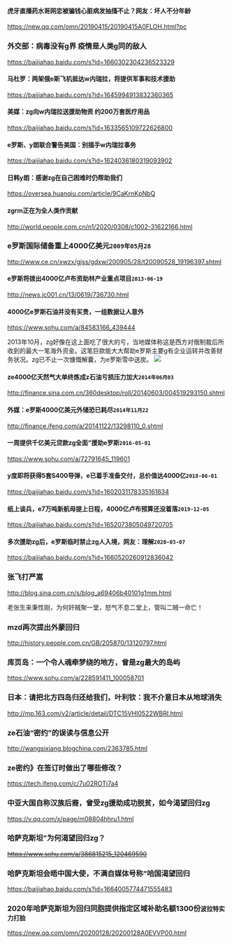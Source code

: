 #### 虎牙直播药水哥网恋被骗钱心脏病发抽搐不止？网友：坏人不分年龄
https://new.qq.com/omn/20190415/20190415A0FLOH.html?pc
### 外交部：病毒没有g界 疫情是人类g同的敌人
https://baijiahao.baidu.com/s?id=1660302304236523329
#### 马杜罗：两架俄e斯飞机抵达w内瑞拉，将提供军事和技术援助
https://baijiahao.baidu.com/s?id=1645994913832360365
#### 美媒：zg向w内瑞拉送援助物资 约200万套医疗用品
https://baijiahao.baidu.com/s?id=1633565109722626800
#### e罗斯、y朗联合警告美国：别插手w内瑞拉事务
https://baijiahao.baidu.com/s?id=1624036180319093902
#### 日韩y朗：感谢zg在自己困难时仍帮助我们
https://oversea.huanqiu.com/article/9CaKrnKpNbQ
#### zgrm正在为全人类作贡献
http://world.people.com.cn/n1/2020/0308/c1002-31622166.html

### e罗斯国际储备重上4000亿美元`2009年05月28`
http://www.ce.cn/xwzx/gjss/gdxw/200905/28/t20090528_19196397.shtml
#### e罗斯将拨出4000亿卢布资助林产业重点项目`2013-06-19`
http://news.jc001.cn/13/0619/736730.html
#### 4000亿e罗斯石油并没有买贵，一组数据让人意外
https://www.sohu.com/a/84583166_439444

2013年10月，zg好像在这上面吃了很大的亏，当地媒体称这是西方对俄制裁后所收到的最大一笔海外资金。这笔巨款能大大帮助e罗斯主要g有企业运转并改善财务状况。zg已不止一次慷慨解囊，为e罗斯雪中送炭。
![](http://img.mp.itc.cn/upload/20160620/32fd7efd09a6427cb7ac023e32423e9a_th.jpg)
#### ze4000亿天然气大单终炼成z石油亏损压力加大`2014年06月03`
http://finance.sina.com.cn/360desktop/roll/20140603/004519293150.shtml
#### 外媒：e罗斯4000亿美元外储恐已耗尽`2014年11月22`
http://finance.ifeng.com/a/20141122/13298110_0.shtml
#### 一周提供千亿美元贷款zg全面“援助e罗斯`2016-05-01`
https://www.sohu.com/a/72791645_119601
#### y度即将获得5套S400导弹，e已着手准备交付，总价值达4000亿`2018-06-01`
https://baijiahao.baidu.com/s?id=1602031178335161634
#### 纸上谈兵，e7万吨新航母提上日程，4000亿卢布预算还没着落`2019-12-05`
https://baijiahao.baidu.com/s?id=1652073805049720705
#### 多次援助zg后，e罗斯临时禁止zg人入境，网友：理解`2020-03-07`
https://baijiahao.baidu.com/s?id=1660520260912836042

### 张飞打严嵩
http://blog.sina.com.cn/s/blog_a69406b40101g1mm.html

老张生来秉性刚，为何奸贼聚一堂，怒气不息二堂上，管叫二贼一命亡！

### mzd两次提出外蒙回归
http://history.people.com.cn/GB/205870/13120797.html
### 库页岛：一个令人魂牵梦绕的地方，曾是zg最大的岛屿
https://www.sohu.com/a/228591411_100058701
### 日本：请把北方四岛归还给我们，叶利钦：我不介意日本从地球消失
http://mp.163.com/v2/article/detail/DTC15VHI0522WBRI.html

### ze石油“密约”的误读与信息公开
http://wangsixiang.blogchina.com/2363785.html
### ze密约》在签订时做出了哪些修改？
https://tech.ifeng.com/c/7u02ROTj7a4

### 中亚大国自称汉族后裔，曾受zg援助成功脱贫，如今渴望回归zg
https://v.qq.com/x/page/m08804hhru1.html

### 哈萨克斯坦”为何渴望回归zg？
~~https://www.sohu.com/a/386815215_120469590~~

### 哈萨克斯坦会晤中国大使，不满自媒体号称“哈国渴望回归
https://baijiahao.baidu.com/s?id=1664005774471555483

### 2020年哈萨克斯坦为回归同胞提供指定区域补助名额1300份`波拉特实力打脸`
https://new.qq.com/omn/20200128/20200128A0EVVP00.html
